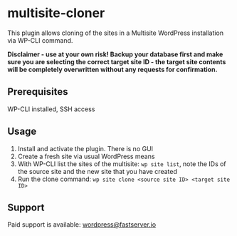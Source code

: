 # multisite-cloner

This plugin allows cloning of the sites in a Multisite WordPress installation via WP-CLI command.

**Disclaimer - use at your own risk! Backup your database first and make sure you are selecting the correct target site ID - the target site contents will be completely overwritten without any requests for confirmation.**

## Prerequisites

WP-CLI installed, SSH access

## Usage

1. Install and activate the plugin. There is no GUI
1. Create a fresh site via usual WordPress means
2. With WP-CLI list the sites of the multisite: `wp site list`, note the IDs of the source site and the new site that you have created
3. Run the clone command: `wp site clone <source site ID> <target site ID>`

## Support

Paid support is available: wordpress@fastserver.io
